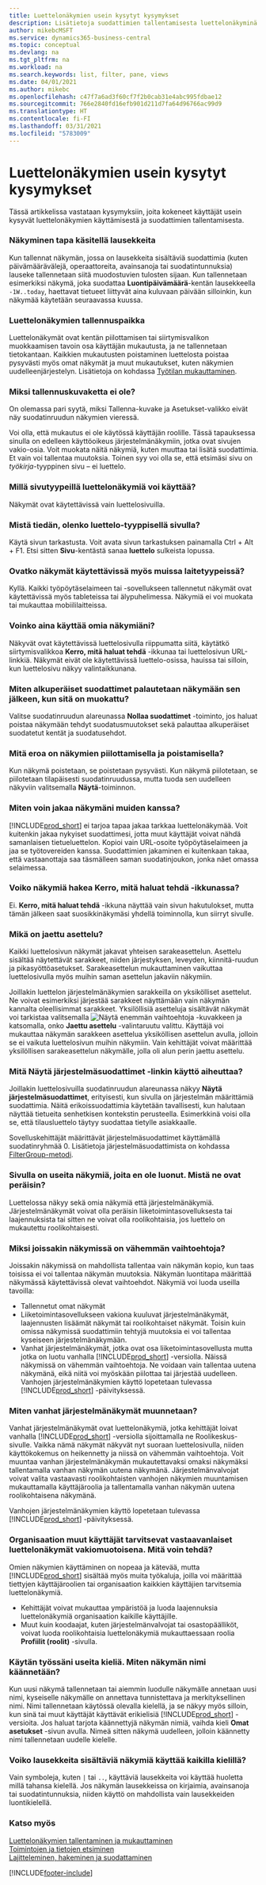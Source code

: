 ```yaml
---
title: Luettelonäkymien usein kysytyt kysymykset
description: Lisätietoja suodattimien tallentamisesta luettelonäkyminä.
author: mikebcMSFT
ms.service: dynamics365-business-central
ms.topic: conceptual
ms.devlang: na
ms.tgt_pltfrm: na
ms.workload: na
ms.search.keywords: list, filter, pane, views
ms.date: 04/01/2021
ms.author: mikebc
ms.openlocfilehash: c47f7a6ad3f60cf7f2b0cab31e4abc995fdbae12
ms.sourcegitcommit: 766e2840fd16efb901d211d7fa64d96766ac99d9
ms.translationtype: HT
ms.contentlocale: fi-FI
ms.lasthandoff: 03/31/2021
ms.locfileid: "5783009"
---
```

# <a name="list-views-faq"></a>Luettelonäkymien usein kysytyt kysymykset
Tässä artikkelissa vastataan kysymyksiin, joita kokeneet käyttäjät usein kysyvät luettelonäkymien käyttämisestä ja suodattimien tallentamisesta.  

### <a name="how-do-views-handle-expressions"></a>Näkyminen tapa käsitellä lausekkeita

Kun tallennat näkymän, jossa on lausekkeita sisältäviä suodattimia (kuten päivämäärävälejä, operaattoreita, avainsanoja tai suodatintunnuksia) lauseke tallennetaan siitä muodostuvien tulosten sijaan. Kun tallennetaan esimerkiksi näkymä, joka suodattaa **Luontipäivämäärä**-kentän lausekkeella `-1W..today`, haettavat tietueet liittyvät aina kuluvaan päivään silloinkin, kun näkymää käytetään seuraavassa kuussa.

### <a name="where-are-list-views-saved"></a>Luettelonäkymien tallennuspaikka

Luettelonäkymät ovat kentän piilottamisen tai siirtymisvalikon muokkaamisen tavoin osa käyttäjän mukautusta, ja ne tallennetaan tietokantaan. Kaikkien mukautusten poistaminen luettelosta poistaa pysyvästi myös omat näkymät ja muut mukautukset, kuten näkymien uudelleenjärjestelyn. Lisätietoja on kohdassa [Työtilan mukauttaminen](ui-personalization-user.md).

### <a name="why-dont-i-have-a-save-icon"></a><a name="save"></a>Miksi tallennuskuvaketta ei ole?

On olemassa pari syytä, miksi Tallenna-kuvake ja Asetukset-valikko eivät näy suodatinruudun näkymien vieressä.

Voi olla, että mukautus ei ole käytössä käyttäjän roolille. Tässä tapauksessa sinulla on edelleen käyttöoikeus järjestelmänäkymiin, jotka ovat sivujen vakio-osia. Voit muokata näitä näkymiä, kuten muuttaa tai lisätä suodattimia. Et vain voi tallentaa muutoksia. Toinen syy voi olla se, että etsimäsi sivu on *työkirja*-tyyppinen sivu – ei luettelo.

### <a name="on-which-page-types-can-i-use-list-views"></a>Millä sivutyypeillä luettelonäkymiä voi käyttää?

Näkymät ovat käytettävissä vain luettelosivuilla.

### <a name="how-do-i-know-whether-im-on-list-type-page"></a>Mistä tiedän, olenko luettelo-tyyppisellä sivulla?

Käytä sivun tarkastusta. Voit avata sivun tarkastuksen painamalla Ctrl + Alt + F1. Etsi sitten **Sivu**-kentästä sanaa **luettelo** sulkeista lopussa.

### <a name="are-views-also-available-on-other-form-factors"></a>Ovatko näkymät käytettävissä myös muissa laitetyypeissä?

Kyllä. Kaikki työpöytäselaimeen tai -sovellukseen tallennetut näkymät ovat käytettävissä myös tableteissa tai älypuhelimessa. Näkymiä ei voi muokata tai mukauttaa mobiililaitteissa.

### <a name="are-my-personal-views-always-accessible"></a>Voinko aina käyttää omia näkymiäni?

Näkyvät ovat käytettävissä luettelosivulla riippumatta siitä, käytätkö siirtymisvalikkoa **Kerro, mitä haluat tehdä** -ikkunaa tai luettelosivun URL-linkkiä. Näkymät eivät ole käytettävissä luettelo-osissa, hauissa tai silloin, kun luettelosivu näkyy valintaikkunana.

### <a name="how-do-i-return-a-view-to-its-original-filters-after-modifying-them"></a>Miten alkuperäiset suodattimet palautetaan näkymään sen jälkeen, kun sitä on muokattu?

Valitse suodatinruudun alareunassa **Nollaa suodattimet** -toiminto, jos haluat poistaa näkymään tehdyt suodatusmuutokset sekä palauttaa alkuperäiset suodatetut kentät ja suodatusehdot.

### <a name="what-is-the-difference-between-hiding-and-removing-views"></a>Mitä eroa on näkymien piilottamisella ja poistamisella?

Kun näkymä poistetaan, se poistetaan pysyvästi. Kun näkymä piilotetaan, se piilotetaan tilapäisesti suodatinruudussa, mutta tuoda sen uudelleen näkyviin valitsemalla **Näytä**-toiminnon.

### <a name="how-can-i-share-my-views-with-others"></a>Miten voin jakaa näkymäni muiden kanssa?

[!INCLUDE[prod_short](includes/prod_short.md)] ei tarjoa tapaa jakaa tarkkaa luettelonäkymää. Voit kuitenkin jakaa nykyiset suodattimesi, jotta muut käyttäjät voivat nähdä samanlaisen tietueluettelon. Kopioi vain URL-osoite työpöytäselaimeen ja jaa se työtovereiden kanssa. Suodattimien jakaminen ei kuitenkaan takaa, että vastaanottaja saa täsmälleen saman suodatinjoukon, jonka näet omassa selaimessa.

### <a name="can-i-search-for-views-in-the-tell-me-window"></a>Voiko näkymiä hakea Kerro, mitä haluat tehdä -ikkunassa?

Ei. **Kerro, mitä haluat tehdä** -ikkuna näyttää vain sivun hakutulokset, mutta tämän jälkeen saat suosikkinäkymäsi yhdellä toiminnolla, kun siirryt sivulle.

### <a name="what-is-shared-layout"></a>Mikä on jaettu asettelu?

Kaikki luettelosivun näkymät jakavat yhteisen sarakeasettelun. Asettelu sisältää näytettävät sarakkeet, niiden järjestyksen, leveyden, kiinnitä-ruudun ja pikasyöttöasetukset. Sarakeasettelun mukauttaminen vaikuttaa luettelosivulla myös muihin saman asettelun jakaviin näkymiin.

Joillakin luettelon järjestelmänäkymien sarakkeilla on yksikölliset asettelut. Ne voivat esimerkiksi järjestää sarakkeet näyttämään vain näkymän kannalta oleellisimmat sarakkeet. Yksilöllisiä asetteluja sisältävät näkymät voi tarkistaa valitsemalla ![Näytä enemmän vaihtoehtoja](media/show-more-options-icon.png "Näytä enemmän vaihtoehtoja") -kuvakkeen ja katsomalla, onko **Jaettu asettelu** -valintaruutu valittu. Käyttäjä voi mukauttaa näkymän sarakkeen asettelua yksiköllisen asettelun avulla, jolloin se ei vaikuta luettelosivun muihin näkymiin. Vain kehittäjät voivat määrittää yksilöllisen sarakeasettelun näkymälle, jolla oli alun perin jaettu asettelu.

### <a name="what-does-the-show-system-filters-link-do"></a>Mitä Näytä järjestelmäsuodattimet -linkin käyttö aiheuttaa?

Joillakin luettelosivuilla suodatinruudun alareunassa näkyy **Näytä järjestelmäsuodattimet**, erityisesti, kun sivulla on järjestelmän määrittämiä suodattimia. Näitä erikoissuodattimia käytetään tavallisesti, kun halutaan näyttää tietueita senhetkisen kontekstin perusteella. Esimerkkinä voisi olla se, että tilausluettelo täytyy suodattaa tietylle asiakkaalle.

Sovelluskehittäjät määrittävät järjestelmäsuodattimet käyttämällä suodatinryhmää 0. Lisätietoja järjestelmäsuodattimista on kohdassa [FilterGroup-metodi](/dynamics365/business-central/dev-itpro/developer/methods-auto/record/record-filtergroup-method).

### <a name="i-see-multiple-views-on-my-page-but-i-didnt-create-them-where-did-they-come-from"></a>Sivulla on useita näkymiä, joita en ole luonut. Mistä ne ovat peräisin?

Luettelossa näkyy sekä omia näkymiä että järjestelmänäkymiä. Järjestelmänäkymät voivat olla peräisin liiketoimintasovelluksesta tai laajennuksista tai sitten ne voivat olla roolikohtaisia, jos luettelo on mukautettu roolikohtaisesti.

### <a name="why-do-some-views-provide-fewer-options"></a>Miksi joissakin näkymissä on vähemmän vaihtoehtoja?

Joissakin näkymissä on mahdollista tallentaa vain näkymän kopio, kun taas toisissa ei voi tallentaa näkymän muutoksia. Näkymän luontitapa määrittää näkymässä käytettävissä olevat vaihtoehdot. Näkymiä voi luoda useilla tavoilla:

- Tallennetut omat näkymät
- Liiketoimintasovellukseen vakiona kuuluvat järjestelmänäkymät, laajennusten lisäämät näkymät tai roolikohtaiset näkymät. Toisin kuin omissa näkymissä suodattimiin tehtyjä muutoksia ei voi tallentaa kyseiseen järjestelmänäkymään.
- Vanhat järjestelmänäkymät, jotka ovat osa liiketoimintasovellusta mutta jotka on luotu vanhalla [!INCLUDE[prod_short](includes/prod_short.md)] -versiolla. Näissä näkymissä on vähemmän vaihtoehtoja. Ne voidaan vain tallentaa uutena näkymänä, eikä niitä voi myöskään piilottaa tai järjestää uudelleen. Vanhojen järjestelmänäkymien käyttö lopetetaan tulevassa [!INCLUDE[prod_short](includes/prod_short.md)] -päivityksessä.

### <a name="how-do-i-convert-legacy-system-views"></a>Miten vanhat järjestelmänäkymät muunnetaan?

Vanhat järjestelmänäkymät ovat luettelonäkymiä, jotka kehittäjät loivat vanhalla [!INCLUDE[prod_short](includes/prod_short.md)] -versiolla sijoittamalla ne Roolikeskus-sivulle. Vaikka nämä näkymät näkyvät nyt suoraan luettelosivulla, niiden käyttökokemus on heikennetty ja niissä on vähemmän vaihtoehtoja. Voit muuntaa vanhan järjestelmänäkymän mukautettavaksi omaksi näkymäksi tallentamalla vanhan näkymän uutena näkymänä. Järjestelmänvalvojat voivat valita vastaavasti roolikohtaisten vanhojen näkymien muuntamisen mukauttamalla käyttäjäroolia ja tallentamalla vanhan näkymän uutena roolikohtaisena näkymänä.

Vanhojen järjestelmänäkymien käyttö lopetetaan tulevassa [!INCLUDE[prod_short](includes/prod_short.md)] -päivityksessä.

### <a name="others-in-my-organization-need-similar-list-views-as-standard-what-can-i-do"></a>Organisaation muut käyttäjät tarvitsevat vastaavanlaiset luettelonäkymät vakiomuotoisena. Mitä voin tehdä?

Omien näkymien käyttäminen on nopeaa ja kätevää, mutta [!INCLUDE[prod_short](includes/prod_short.md)] sisältää myös muita työkaluja, joilla voi määrittää tiettyjen käyttäjäroolien tai organisaation kaikkien käyttäjien tarvitsemia luettelonäkymiä.
 - Kehittäjät voivat mukauttaa ympäristöä ja luoda laajennuksia luettelonäkymiä organisaation kaikille käyttäjille.
 - Muut kuin koodaajat, kuten järjestelmänvalvojat tai osastopäälliköt, voivat luoda roolikohtaisia luettelonäkymiä mukauttaessaan roolia **Profiilit (roolit)** -sivulla.

### <a name="i-work-with-multiple-languages-how-do-i-translate-the-name-of-the-view"></a>Käytän työssäni useita kieliä. Miten näkymän nimi käännetään?

Kun uusi näkymä tallennetaan tai aiemmin luodulle näkymälle annetaan uusi nimi, kyseiselle näkymälle on annettava tunnistettava ja merkityksellinen nimi. Nimi tallennetaan käytössä olevalla kielellä, ja se näkyy myös silloin, kun sinä tai muut käyttäjät käyttävät erikielisiä [!INCLUDE[prod_short](includes/prod_short.md)] -versioita. Jos haluat tarjota käännettyjä näkymän nimiä, vaihda kieli **Omat asetukset** -sivun avulla. Nimeä sitten näkymä uudelleen, jolloin käännetty nimi tallennetaan uudelle kielelle.

### <a name="do-views-with-expressions-work-in-all-languages"></a>Voiko lausekkeita sisältäviä näkymiä käyttää kaikilla kielillä?

Vain symboleja, kuten `|` tai `..`, käyttäviä lausekkeita voi käyttää huoletta millä tahansa kielellä. Jos näkymän lausekkeissa on kirjaimia, avainsanoja tai suodatintunnuksia, niiden käyttö on mahdollista vain lausekkeiden luontikielellä.

### <a name="see-also"></a>Katso myös

[Luettelonäkymien tallentaminen ja mukauttaminen](ui-views.md)  
[Toimintojen ja tietojen etsiminen](ui-search.md)  
[Lajitteleminen, hakeminen ja suodattaminen](ui-enter-criteria-filters.md)  


[!INCLUDE[footer-include](includes/footer-banner.md)]